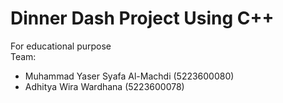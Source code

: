 # Dinner Dash Project Using C++
For educational purpose <br>
Team:
- Muhammad Yaser Syafa Al-Machdi (5223600080)
- Adhitya Wira Wardhana (5223600078)
